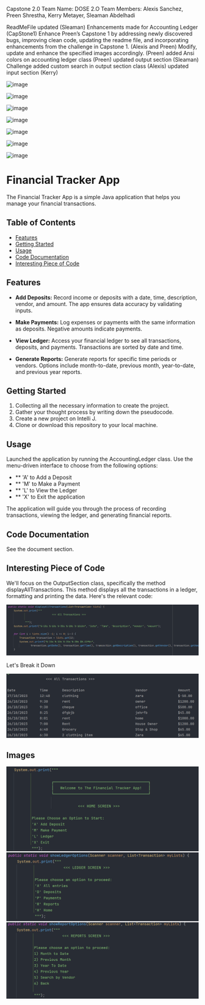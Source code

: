 Capstone 2.0 
Team Name: DOSE 2.O
Team Members: Alexis Sanchez, Preen Shrestha, Kerry Metayer, Sleaman Abdelhadi   
         
ReadMeFile updated (Sleaman)
Enhancements made for Accounting Ledger (CapStone1)
Enhance Preen’s Capstone 1 by addressing newly discovered bugs, improving clean code, updating the readme file, and incorporating enhancements from the challenge in Capstone 1. (Alexis and Preen)
Modify, update and enhance the specified images accordingly. (Preen)
added Ansi colors on accounting ledger class (Preen)
updated output section (Sleaman)
Challenge added custom search in output section class (Alexis)
updated input section (Kerry)

![image](https://github.com/PreenShrestha/CapstoneProjects/assets/147070134/802f3ec2-67e7-40de-8916-0be1fc520c0f)


![image](https://github.com/PreenShrestha/CapstoneProjects/assets/147070134/b080e688-3328-4c40-b6de-20ead08d9aff)

![image](https://github.com/PreenShrestha/CapstoneProjects/assets/147070134/22596b46-fccb-4c00-a710-9708b8b751b7)

![image](https://github.com/PreenShrestha/CapstoneProjects/assets/147070134/9a5bbbfb-7bbe-4ad6-a307-d5cf3287e1f7)

![image](https://github.com/PreenShrestha/CapstoneProjects/assets/147070134/5536d4bc-6d7c-4e64-84e6-8ff5c3dcec9f)

![image](https://github.com/PreenShrestha/CapstoneProjects/assets/147070134/8ae16946-406c-41cb-b9ce-0b31a1b21e72)

![image](https://github.com/PreenShrestha/CapstoneProjects/assets/147070134/dd812604-7d83-4f19-93f5-caeacfa4c3f2)




 


# Financial Tracker App

The Financial Tracker App is a simple Java application that helps you manage your financial transactions. 
## Table of Contents

- [Features](#features)
- [Getting Started](#getting-started)
- [Usage](#usage)
- [Code Documentation](#code-documentation)
- [Interesting Piece of Code](#piece-of-code)


## Features

- **Add Deposits:** Record income or deposits with a date, time, description, vendor, and amount. The app ensures data accuracy by validating inputs.

- **Make Payments:** Log expenses or payments with the same information as deposits. Negative amounts indicate payments.

- **View Ledger:** Access your financial ledger to see all transactions, deposits, and payments. Transactions are sorted by date and time.

- **Generate Reports:** Generate reports for specific time periods or vendors. Options include month-to-date, previous month, year-to-date, and previous year reports.

## Getting Started

1. Collecting all the necessary information to create the project.
2. Gather your thought process by writing down the pseudocode. 
3. Create a new project on Intelli J. 
4. Clone or download this repository to your local machine.

## Usage
Launched the application by running the AccountingLedger class.
Use the menu-driven interface to choose from the following options:
- ** 'A' to Add a Deposit
- ** 'M' to Make a Payment
- ** 'L' to View the Ledger
- ** 'X' to Exit the application 

The application will guide you through the process of recording transactions, viewing the ledger, and generating financial reports.

## Code Documentation

See the document section. 

## Interesting Piece of Code 

We'll focus on the OutputSection class, specifically the method displayAllTransactions. This method displays all the transactions in a ledger, formatting and printing the data. Here's the relevant code:

<img src = "https://github.com/PreenShrestha/CapstoneProjects/blob/main/images/DisplayAllTransaction.png">

Let's Break it Down

<img src = "https://github.com/PreenShrestha/CapstoneProjects/blob/main/images/AllTransaction%20.png">

## Images 

<img src= "https://github.com/PreenShrestha/CapstoneProjects/blob/main/images/Home%20Screen.png">
<img src= "https://github.com/PreenShrestha/CapstoneProjects/blob/main/images/Ledger%20Screen.png">
<img src="https://github.com/PreenShrestha/CapstoneProjects/blob/main/images/Report%20Screen.png">
